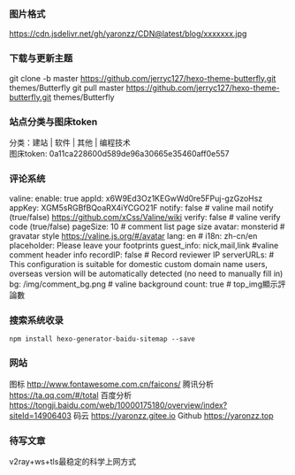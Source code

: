### 图片格式
https://cdn.jsdelivr.net/gh/yaronzz/CDN@latest/blog/xxxxxxx.jpg

### 下载与更新主题
git clone -b master https://github.com/jerryc127/hexo-theme-butterfly.git themes/Butterfly
git pull master https://github.com/jerryc127/hexo-theme-butterfly.git themes/Butterfly

### 站点分类与图床token
分类：建站 | 软件 | 其他 | 编程技术   
图床token: 0a11ca228600d589de96a30665e35460aff0e557

### 评论系统
valine:
  enable: true 
  appId: x6W9Ed3Oz1KEGwWd0re5FPuj-gzGzoHsz
  appKey: XGM5sRGBfBQoaRX4iYCGO21F
  notify: false                  # valine mail notify (true/false) https://github.com/xCss/Valine/wiki
  verify: false                   # valine verify code (true/false)
  pageSize: 10                   # comment list page size
  avatar: monsterid                 # gravatar style https://valine.js.org/#/avatar
  lang: en                      # i18n: zh-cn/en
  placeholder: Please leave your footprints
  guest_info: nick,mail,link            #valine comment header info
  recordIP: false                   # Record reviewer IP
  serverURLs:                   # This configuration is suitable for domestic custom domain name users, overseas version will be automatically detected (no need to manually fill in)
  bg: /img/comment_bg.png               # valine background
  count: true                   # top_img顯示評論數

### 搜索系统收录
```
npm install hexo-generator-baidu-sitemap --save
```

### 网站
图标 http://www.fontawesome.com.cn/faicons/
腾讯分析 https://ta.qq.com/#/total
百度分析 https://tongji.baidu.com/web/10000175180/overview/index?siteId=14906403
码云 https://yaronzz.gitee.io
Github https://yaronzz.top


### 待写文章
v2ray+ws+tls最稳定的科学上网方式


